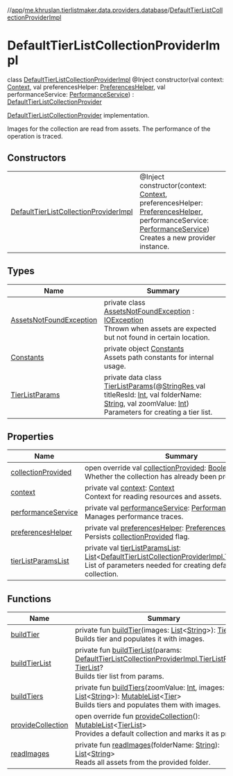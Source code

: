 //[app](../../../index.md)/[me.khruslan.tierlistmaker.data.providers.database](../index.md)/[DefaultTierListCollectionProviderImpl](index.md)

# DefaultTierListCollectionProviderImpl

class [DefaultTierListCollectionProviderImpl](index.md) @Inject constructor(val context: [Context](https://developer.android.com/reference/kotlin/android/content/Context.html), val preferencesHelper: [PreferencesHelper](../-preferences-helper/index.md), val performanceService: [PerformanceService](../../me.khruslan.tierlistmaker.util.performance/-performance-service/index.md)) : [DefaultTierListCollectionProvider](../-default-tier-list-collection-provider/index.md)

[DefaultTierListCollectionProvider](../-default-tier-list-collection-provider/index.md) implementation.

Images for the collection are read from assets. The performance of the operation is traced.

## Constructors

| | |
|---|---|
| [DefaultTierListCollectionProviderImpl](-default-tier-list-collection-provider-impl.md) | @Inject <br>constructor(context: [Context](https://developer.android.com/reference/kotlin/android/content/Context.html), preferencesHelper: [PreferencesHelper](../-preferences-helper/index.md), performanceService: [PerformanceService](../../me.khruslan.tierlistmaker.util.performance/-performance-service/index.md))<br>Creates a new provider instance. |

## Types

| Name | Summary |
|---|---|
| [AssetsNotFoundException](-assets-not-found-exception/index.md) | private class [AssetsNotFoundException](-assets-not-found-exception/index.md) : [IOException](https://developer.android.com/reference/kotlin/java/io/IOException.html)<br>Thrown when assets are expected but not found in certain location. |
| [Constants](-constants/index.md) | private object [Constants](-constants/index.md)<br>Assets path constants for internal usage. |
| [TierListParams](-tier-list-params/index.md) | private data class [TierListParams](-tier-list-params/index.md)(@[StringRes ](https://developer.android.com/reference/kotlin/androidx/annotation/StringRes.html)val titleResId: [Int](https://kotlinlang.org/api/latest/jvm/stdlib/kotlin/-int/index.html), val folderName: [String](https://kotlinlang.org/api/latest/jvm/stdlib/kotlin/-string/index.html), val zoomValue: [Int](https://kotlinlang.org/api/latest/jvm/stdlib/kotlin/-int/index.html))<br>Parameters for creating a tier list. |

## Properties

| Name | Summary |
|---|---|
| [collectionProvided](collection-provided.md) | open override val [collectionProvided](collection-provided.md): [Boolean](https://kotlinlang.org/api/latest/jvm/stdlib/kotlin/-boolean/index.html)<br>Whether the collection has already been provided. |
| [context](context.md) | private val [context](context.md): [Context](https://developer.android.com/reference/kotlin/android/content/Context.html)<br>Context for reading resources and assets. |
| [performanceService](performance-service.md) | private val [performanceService](performance-service.md): [PerformanceService](../../me.khruslan.tierlistmaker.util.performance/-performance-service/index.md)<br>Manages performance traces. |
| [preferencesHelper](preferences-helper.md) | private val [preferencesHelper](preferences-helper.md): [PreferencesHelper](../-preferences-helper/index.md)<br>Persists [collectionProvided](collection-provided.md) flag. |
| [tierListParamsList](tier-list-params-list.md) | private val [tierListParamsList](tier-list-params-list.md): [List](https://kotlinlang.org/api/latest/jvm/stdlib/kotlin.collections/-list/index.html)&lt;[DefaultTierListCollectionProviderImpl.TierListParams](-tier-list-params/index.md)&gt;<br>List of parameters needed for creating default tier list collection. |

## Functions

| Name | Summary |
|---|---|
| [buildTier](build-tier.md) | private fun [buildTier](build-tier.md)(images: [List](https://kotlinlang.org/api/latest/jvm/stdlib/kotlin.collections/-list/index.html)&lt;[String](https://kotlinlang.org/api/latest/jvm/stdlib/kotlin/-string/index.html)&gt;): [Tier](../../me.khruslan.tierlistmaker.data.models.tierlist/-tier/index.md)<br>Builds tier and populates it with images. |
| [buildTierList](build-tier-list.md) | private fun [buildTierList](build-tier-list.md)(params: [DefaultTierListCollectionProviderImpl.TierListParams](-tier-list-params/index.md)): [TierList](../../me.khruslan.tierlistmaker.data.models.tierlist/-tier-list/index.md)?<br>Builds tier list from params. |
| [buildTiers](build-tiers.md) | private fun [buildTiers](build-tiers.md)(zoomValue: [Int](https://kotlinlang.org/api/latest/jvm/stdlib/kotlin/-int/index.html), images: [List](https://kotlinlang.org/api/latest/jvm/stdlib/kotlin.collections/-list/index.html)&lt;[String](https://kotlinlang.org/api/latest/jvm/stdlib/kotlin/-string/index.html)&gt;): [MutableList](https://kotlinlang.org/api/latest/jvm/stdlib/kotlin.collections/-mutable-list/index.html)&lt;[Tier](../../me.khruslan.tierlistmaker.data.models.tierlist/-tier/index.md)&gt;<br>Builds tiers and populates them with images. |
| [provideCollection](provide-collection.md) | open override fun [provideCollection](provide-collection.md)(): [MutableList](https://kotlinlang.org/api/latest/jvm/stdlib/kotlin.collections/-mutable-list/index.html)&lt;[TierList](../../me.khruslan.tierlistmaker.data.models.tierlist/-tier-list/index.md)&gt;<br>Provides a default collection and marks it as provided. |
| [readImages](read-images.md) | private fun [readImages](read-images.md)(folderName: [String](https://kotlinlang.org/api/latest/jvm/stdlib/kotlin/-string/index.html)): [List](https://kotlinlang.org/api/latest/jvm/stdlib/kotlin.collections/-list/index.html)&lt;[String](https://kotlinlang.org/api/latest/jvm/stdlib/kotlin/-string/index.html)&gt;<br>Reads all assets from the provided folder. |
